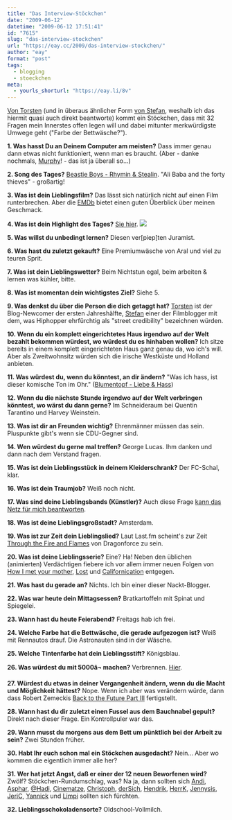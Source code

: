 ```yaml
---
title: "Das Interview-Stöckchen"
date: "2009-06-12"
datetime: "2009-06-12 17:51:41"
id: "7615"
slug: "das-interview-stockchen"
url: "https://eay.cc/2009/das-interview-stockchen/"
author: "eay"
format: "post"
tags:
  - blogging
  - stoeckchen
meta:
  - yourls_shorturl: "https://eay.li/8v"
---
```


[Von Torsten](http://www.feingut.de/2009/06/01/mein-erstes-stockchen-ist-ein-interview/) (und in überaus ähnlicher Form [von Stefan](http://www.equilibriumblog.de/wordpress/2009/05/13/das-wachsende-stoeckchen/), weshalb ich das hiermit quasi auch direkt beantworte) kommt ein Stöckchen, dass mit 32 Fragen mein Innerstes offen legen will und dabei mitunter merkwürdigste Umwege geht ("Farbe der Bettwäsche?").

**1\. Was hasst Du an Deinem Computer am meisten?** Dass immer genau dann etwas nicht funktioniert, wenn man es braucht. (Aber - danke nochmals, [Murphy](http://de.wikipedia.org/wiki/Murphys_Law)! - das ist ja überall so...)

**2\. Song des Tages?** [Beastie Boys - Rhymin & Stealin](http://www.youtube.com/watch?v=U7M7d8u40I4). "Ali Baba and the forty thieves" - großartig!

**3\. Was ist dein Lieblingsfilm?** Das lässt sich natürlich nicht auf einen Film runterbrechen. Aber die [EMDb](http://eay.cc/emdb/) bietet einen guten Überblick über meinen Geschmack.

**4\. Was ist dein Highlight des Tages?** [Sie hier](http://spaetz.eayz.net/). ![](/task/eayzlies/kuss.gif)

**5\. Was willst du unbedingt lernen?** Diesen ver\[piep\]ten Juramist.

**6\. Was hast du zuletzt gekauft?** Eine Premiumwäsche von Aral und viel zu teuren Sprit.

**7\. Was ist dein Lieblingswetter?** Beim Nichtstun egal, beim arbeiten & lernen was kühler, bitte.

**8\. Was ist momentan dein wichtigstes Ziel?** Siehe 5.

**9\. Was denkst du über die Person die dich getaggt hat?** [Torsten](http://www.feingut.de/) ist der Blog-Newcomer der ersten Jahreshälfte, [Stefan](http://www.equilibriumblog.de/) einer der Filmblogger mit dem, was Hiphopper ehrfürchtig als "street credibility" bezeichnen würden.

**10\. Wenn du ein komplett eingerichtetes Haus irgendwo auf der Welt bezahlt bekommen würdest, wo würdest du es hinhaben wollen?** Ich sitze bereits in einem komplett eingerichteten Haus ganz genau da, wo ich's will. Aber als Zweitwohnsitz würden sich die irische Westküste und Holland anbieten.

**11\. Was würdest du, wenn du könntest, an dir ändern?** "Was ich hass, ist dieser komische Ton im Ohr." ([Blumentopf - Liebe & Hass](http://www.mtv.de/videos/2933187))

**12\. Wenn du die nächste Stunde irgendwo auf der Welt verbringen könntest, wo wärst du dann gerne?** Im Schneideraum bei Quentin Tarantino und Harvey Weinstein.

**13\. Was ist dir an Freunden wichtig?** Ehrenmänner müssen das sein. Pluspunkte gibt's wenn sie CDU-Gegner sind.

**14\. Wen würdest du gerne mal treffen?** George Lucas. Ihm danken und dann nach dem Verstand fragen.

**15\. Was ist dein Lieblingsstück in deinem Kleiderschrank?** Der FC-Schal, klar.

**16\. Was ist dein Traumjob?** Weiß noch nicht.

**17\. Was sind deine Lieblingsbands (Künstler)?** Auch diese Frage [kann das Netz für mich beantworten](http://www.lastfm.de/user/Eay).

**18\. Was ist deine Lieblingsgroßstadt?** Amsterdam.

**19\. Was ist zur Zeit dein Lieblingslied?** Laut Last.fm scheint's zur Zeit [Through the Fire and Flames](http://www.youtube.com/watch?v=CmU2R9lTivY) von Dragonforce zu sein.

**20\. Was ist deine Lieblingsserie?** Eine? Ha! Neben den üblichen (animierten) Verdächtigen fiebere ich vor allem immer neuen Folgen von [How I met your mother](//eay.cc/2008/how-i-met-my-favorite-tv-series/), [Lost](//eay.cc/tag/lost/) und [Californication](//eay.cc/tag/californication/) entgegen.

**21\. Was hast du gerade an?** Nichts. Ich bin einer dieser Nackt-Blogger.

**22\. Was war heute dein Mittagsessen?** Bratkartoffeln mit Spinat und Spiegelei.

**23\. Wann hast du heute Feierabend?** Freitags hab ich frei.

**24\. Welche Farbe hat die Bettwäsche, die gerade aufgezogen ist?** Weiß mit Rennautos drauf. Die Astronauten sind in der Wäsche.

**25\. Welche Tintenfarbe hat dein Lieblingsstift?** Königsblau.

**26\. Was würdest du mit 5000â¬ machen?** Verbrennen. [Hier](http://store.apple.com/de).

**27\. Würdest du etwas in deiner Vergangenheit ändern, wenn du die Macht und Möglichkeit hättest?** Nope. Wenn ich aber was verändern würde, dann dass Robert Zemeckis [Back to the Future Part III](http://www.imdb.com/title/tt0099088/) fertigstellt.

**28\. Wann hast du dir zuletzt einen Fussel aus dem Bauchnabel gepult?** Direkt nach dieser Frage. Ein Kontrollpuler war das.

**29\. Wann musst du morgens aus dem Bett um pünktlich bei der Arbeit zu sein?** Zwei Stunden früher.

**30\. Habt Ihr euch schon mal ein Stöckchen ausgedacht?** Nein... Aber wo kommen die eigentlich immer alle her?

**31\. Wer hat jetzt Angst, daß er einer der 12 neuen Beworfenen wird?** Zwölf? Stöckchen-Rundumschlag, was? Na ja, dann sollten sich [Andi](http://www.andisblog.de/), [Asphar](http://so-war-das-damals.de/), [@Hadi](http://athadi.at/), [Cinematze](http://www.cinematze.de/), [Christoph](http://onrealitysedge.wordpress.com/), [derSich](http://dersich.wordpress.com/), [Hendrik](http://xdest.com/), [HerrK](http://www.herrk.de/), [Jennysis](http://www.jennysis.de/blog/), [JeriC](http://jeric.wedigo.net/), [Yannick](http://fairbloggt.de/) und [Limpi](http://spaetz.eayz.net/) sollten sich fürchten.

**32\. Lieblingsschokoladensorte?** Oldschool-Vollmilch.

